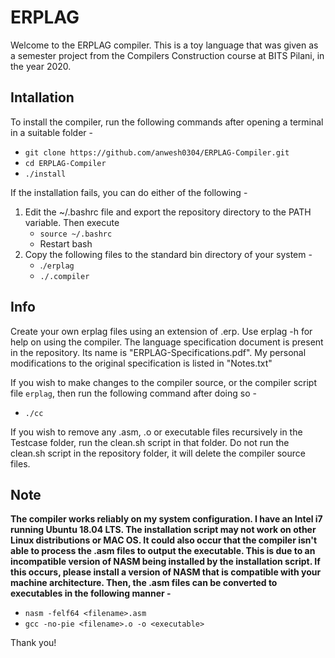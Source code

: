 # ERPLAG

Welcome to the ERPLAG compiler. This is a toy language that was given as a semester project from the Compilers Construction course at BITS Pilani, in the year 2020. 

## Intallation
To install the compiler, run the following commands after opening a terminal in a suitable folder -

   - `git clone https://github.com/anwesh0304/ERPLAG-Compiler.git`
   - `cd ERPLAG-Compiler`
   - `./install`

If the installation fails, you can do either of the following -
1. Edit the ~/.bashrc file and export the repository directory to the PATH variable. Then execute
   - `source ~/.bashrc`
   - Restart bash
2. Copy the following files to the standard bin directory of your system -
   - .`/erplag`
   - `./.compiler`
   
## Info
   
Create your own erplag files using an extension of .erp. Use erplag -h for help on using the compiler.
The language specification document is present in the repository. Its name is "ERPLAG-Specifications.pdf".
My personal modifications to the original specification is listed in "Notes.txt"

If you wish to make changes to the compiler source, or the compiler script file `erplag`, then run the following command after doing so -
   - `./cc`

If you wish to remove any .asm, .o or executable files recursively in the Testcase folder, run the clean.sh script in that folder.
Do not run the clean.sh script in the repository folder, it will delete the compiler source files.

## Note
**The compiler works reliably on my system configuration. I have an Intel i7 running Ubuntu 18.04 LTS. The installation script may not work on other Linux distributions or MAC OS.
It could also occur that the compiler isn't able to process the .asm files to output the executable. This is due to an incompatible version of NASM being installed by the installation script. If this occurs, please install a version of NASM that is compatible with your machine architecture. Then, the .asm files can be converted to executables in the following manner -**

   - `nasm -felf64 <filename>.asm`
   - `gcc -no-pie <filename>.o -o <executable>`

Thank you!
